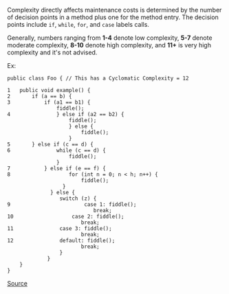 Complexity directly affects maintenance costs is determined by the number of decision points in a method plus one for the method entry. The decision points include `if`, `while`, `for`, and `case` labels calls.

Generally, numbers ranging from **1-4** denote low complexity, **5-7** denote moderate complexity, **8-10** denote high complexity, and **11+** is very high complexity and it's not advised.

Ex:

```
public class Foo { // This has a Cyclomatic Complexity = 12

1	public void example() {
2		if (a == b) {
3			if (a1 == b1) {
				fiddle();
4				} else if (a2 == b2) {
					fiddle();
					} else {
						fiddle();
					}
5		} else if (c == d) {
6				while (c == d) {
					fiddle();
				}
7			} else if (e == f) {
8					for (int n = 0; n < h; n++) {
						fiddle();
				  }
			  } else {
			  	 switch (z) {
9						 case 1: fiddle();
						 	break;
10					 case 2: fiddle();
			  	 	 	break;
11		  	 	 case 3: fiddle();
			  	 		break;
12		  	 	 default: fiddle();
			  	 	 	break;
			  	 }
			 }
	}
}
```

[Source](http://pmd.sourceforge.net/pmd-5.3.2/pmd-java/rules/java/codesize.html#CyclomaticComplexity)

